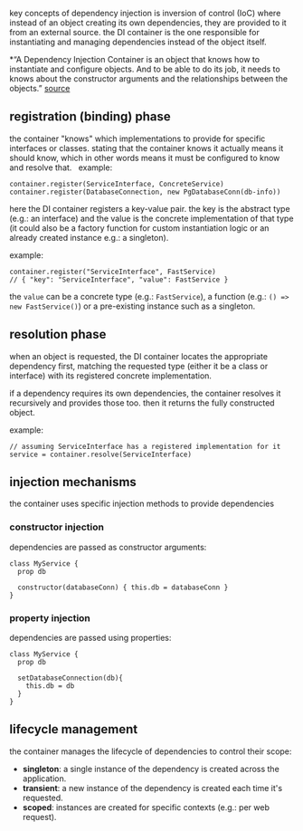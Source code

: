 key concepts of dependency injection is inversion of control (IoC) where instead of an object creating its own dependencies, they are provided to it from an external source.
the DI container is the one responsible for instantiating and managing dependencies instead of the object itself.

*“A Dependency Injection Container is an object that knows how to instantiate and configure objects. And to be able to do its job, it needs to knows about the constructor arguments and the relationships between the objects.” [source](https://fabien.potencier.org/do-you-need-a-dependency-injection-container.html)

## registration (binding) phase
the container "knows" which implementations to provide for specific interfaces or classes. stating that the container knows it actually means it should know, which in other words means it must be configured to know and resolve that.
 
example:

```pseudo
container.register(ServiceInterface, ConcreteService)
container.register(DatabaseConnection, new PgDatabaseConn(db-info))
```

here the DI container registers a key-value pair. the key is the abstract type (e.g.: an interface) and the value is the concrete implementation of that type (it could also be a factory function for custom instantiation logic or an already created instance e.g.: a singleton).

example:

```pseudo
container.register("ServiceInterface", FastService)
// { "key": "ServiceInterface", "value": FastService }
```

the `value` can be a concrete type (e.g.: `FastService`), a function (e.g.: `() => new FastService()`) or a pre-existing instance such as a singleton.
## resolution phase
when an object is requested, the DI container locates the appropriate dependency first, matching the requested type (either it be a class or interface) with its registered concrete implementation.

if a dependency requires its own dependencies, the container resolves it recursively and provides those too. then it returns the fully constructed object.

example:

```pseudo
// assuming ServiceInterface has a registered implementation for it
service = container.resolve(ServiceInterface)
```
## injection mechanisms
the container uses specific injection methods to provide dependencies
### constructor injection
dependencies are passed as constructor arguments:

```pseudo
class MyService {
  prop db
  
  constructor(databaseConn) { this.db = databaseConn }
}
```
### property injection
dependencies are passed using properties:

```pseudo
class MyService {
  prop db
  
  setDatabaseConnection(db){
    this.db = db
  }
}
```
## lifecycle management
the container manages the lifecycle of dependencies to control their scope:

- **singleton**: a single instance of the dependency is created across the application.
- **transient**: a new instance of the dependency is created each time it's requested.
- **scoped**: instances are created for specific contexts (e.g.: per web request).
